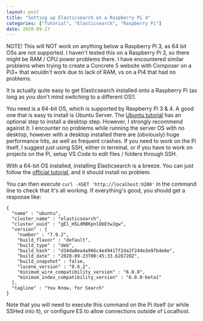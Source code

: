 ```yaml
---
layout: post
title: "Setting up Elasticsearch on a Raspberry Pi 4"
categories: ["Tutorial", "Elasticsearch", "Raspberry Pi"]
date: 2020-09-17
---
```


NOTE! This will NOT work on anything below a Raspberry Pi 3, as 64 bit OSs are not supported. I haven't tested this on a Raspberry Pi 3, so there might be RAM / CPU power problems there. I have encountered similar problems when trying to create a Concrete 5 website with Composer on a Pi3+ that wouldn't work due to lack of RAM, vs on a Pi4 that had no problems.

It is actually quite easy to get Elasticsearch installed onto a Raspberry Pi (as long as you don't mind switching to a different OS!).

You need is a 64-bit OS, which is supported by Raspberry Pi 3 & 4. A good one that is easy to install is Ubuntu Server. The [Ubuntu tutorial](https://ubuntu.com/tutorials/how-to-install-ubuntu-on-your-raspberry-pi#1-overview) has an optional step to install a desktop step. However, I strongly recommend against it. I encounter no problems while running the server OS with no desktop, however with a desktop installed there are (obviously) huge performance hits, as well as frequent crashes. If you need to work on the Pi itself, I suggest just using SSH, either in terminal, or if you have to work on projects on the Pi, setup VS Code to edit files / folders through SSH.

With a 64-bit OS installed, installing Elasticsearch is a breeze. You can just follow the [official tutorial](https://www.elastic.co/guide/en/elasticsearch/reference/current/deb.html), and it should install no problem.

You can then execute `curl -XGET 'http://localhost:9200'` in the command line to check that it's all working. If everything's good, you should get a response like:
```
{
  "name" : "ubuntu",
  "cluster_name" : "elasticsearch",
  "cluster_uuid" : "gEl_HSLdRBKpnlDbEtwJgw",
  "version" : {
    "number" : "7.9.2",
    "build_flavor" : "default",
    "build_type" : "deb",
    "build_hash" : "d34da0ea4a966c4e49417f2da2f244e3e97b4e6e",
    "build_date" : "2020-09-23T00:45:33.626720Z",
    "build_snapshot" : false,
    "lucene_version" : "8.6.2",
    "minimum_wire_compatibility_version" : "6.8.0",
    "minimum_index_compatibility_version" : "6.0.0-beta1"
  },
  "tagline" : "You Know, for Search"
}
```
Note that you will need to execute this command on the Pi itself (or while SSHed into it), or configure ES to allow connections outside of Localhost.